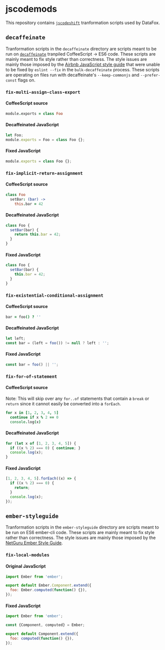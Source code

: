 # jscodemods

This repository contains [`jscodeshift`](jscodeshift) tranformation scripts used by DataFox.

## `decaffeinate`

Tranformation scripts in the `decaffeinate` directory are scripts meant to be run on [`decaffeinate`](decaffeinate) tranpiled CoffeeScript -> ES6 code.
These scripts are mainly meant to fix style rather than correctness.
The style issues are mainly those imposed by the [Airbnb JavaScript style guide](airbnb) that were unable to be fixed by `eslint --fix` in the `bulk-decaffeinate` process.
These scripts are operating on files run with decaffeinate's `--keep-commonjs` and `--prefer-const` flags on.


### `fix-multi-assign-class-export`

#### CoffeeScript source

```coffeescript
module.exports = class Foo
```

#### Decaffeinated JavaScript

```javascript
let Foo;
module.exports = Foo = class Foo {};
```

#### Fixed JavaScript

```javascript
module.exports = class Foo {};
```


### `fix-implicit-return-assignment`

#### CoffeeScript source

```coffeescript
class Foo
  setBar: (bar) ->
    this.bar = 42
```

#### Decaffeinated JavaScript

```javascript
class Foo {
  setBar(bar) {
    return this.bar = 42;
  }
}
```

#### Fixed JavaScript

```javascript
class Foo {
  setBar(bar) {
    this.bar = 42;
  }
}
```


### `fix-existential-conditional-assignment`

#### CoffeeScript source

```coffeescript
bar = foo() ? ''
```

#### Decaffeinated JavaScript

```javascript
let left;
const bar = (left = foo()) != null ? left : '';
```

#### Fixed JavaScript

```javascript
const bar = foo() || '';
```


### `fix-for-of-statement`

#### CoffeeScript source

Note: This will skip over any `for..of` statements that contain a `break` or `return` since it cannot easily be converted into a `forEach`.

```coffeescript
for x in [1, 2, 3, 4, 5]
  continue if x % 2 == 0
  console.log(x)
```

#### Decaffeinated JavaScript

```javascript
for (let x of [1, 2, 3, 4, 5]) {
  if ((x % 2) === 0) { continue; }
  console.log(x);
}
```

#### Fixed JavaScript

```javascript
[1, 2, 3, 4, 5].forEach((x) => {
  if ((x % 2) === 0) {
    return;
  }
  console.log(x);
});
```


## `ember-styleguide`

Tranformation scripts in the `ember-styleguide` directory are scripts meant to be run on ES6 ember-cli code.
These scripts are mainly meant to fix style rather than correctness.
The style issues are mainly those imposed by the [NetGuru Ember Style Guide](netguru).

### `fix-local-modules`

#### Original JavaScript

```javascript
import Ember from 'ember';

export default Ember.Component.extend({
  foo: Ember.computed(function() {}),
});
```

#### Fixed JavaScript

```javascript
import Ember from 'ember';

const {Component, computed} = Ember;

export default Component.extend({
  foo: computed(function() {}),
});
```

<!-- Links -->
[jscodeshift]: https://github.com/facebook/jscodeshift
[decaffeinate]: https://github.com/decaffeinate/decaffeinate
[airbnb]: https://github.com/airbnb/javascript
[netguru]: https://github.com/netguru/eslint-plugin-ember/blob/master/docs/RULES.md

